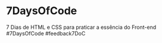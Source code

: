 # 7DaysOfCode
7 Dias de HTML e CSS para praticar a essência do Front-end #7DaysOfCode #feedback7DoC
